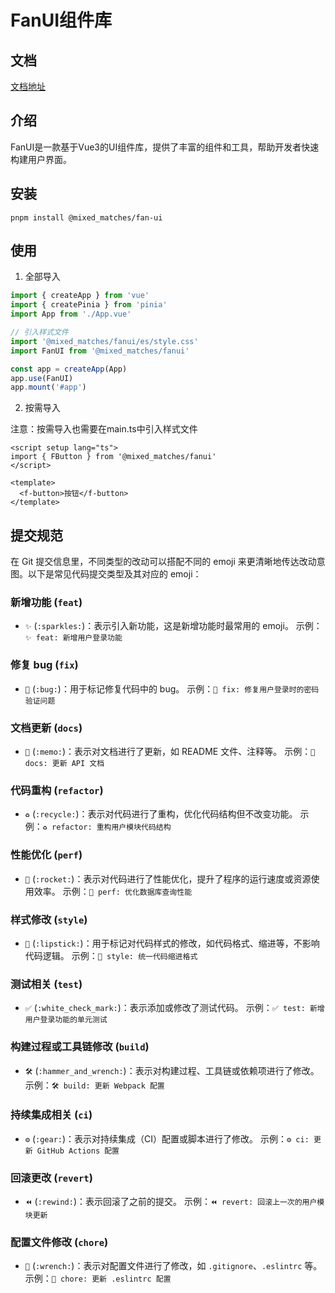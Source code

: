 # FanUI组件库

## 文档

[文档地址](https://mixdmatches.github.io/FanUI/)

## 介绍

FanUI是一款基于Vue3的UI组件库，提供了丰富的组件和工具，帮助开发者快速构建用户界面。

## 安装

`pnpm install @mixed_matches/fan-ui`

## 使用

1. 全部导入

```typescript
import { createApp } from 'vue'
import { createPinia } from 'pinia'
import App from './App.vue'

// 引入样式文件
import '@mixed_matches/fanui/es/style.css'
import FanUI from '@mixed_matches/fanui'

const app = createApp(App)
app.use(FanUI)
app.mount('#app')
```

2. 按需导入

注意：按需导入也需要在main.ts中引入样式文件

```vue
<script setup lang="ts">
import { FButton } from '@mixed_matches/fanui'
</script>

<template>
  <f-button>按钮</f-button>
</template>
```

## 提交规范

在 Git 提交信息里，不同类型的改动可以搭配不同的 emoji 来更清晰地传达改动意图。以下是常见代码提交类型及其对应的 emoji：

### 新增功能 (`feat`)

- `✨` (`:sparkles:`)：表示引入新功能，这是新增功能时最常用的 emoji。
  示例：`✨ feat: 新增用户登录功能`

### 修复 bug (`fix`)

- `🐛` (`:bug:`)：用于标记修复代码中的 bug。
  示例：`🐛 fix: 修复用户登录时的密码验证问题`

### 文档更新 (`docs`)

- `📝` (`:memo:`)：表示对文档进行了更新，如 README 文件、注释等。
  示例：`📝 docs: 更新 API 文档`

### 代码重构 (`refactor`)

- `♻️` (`:recycle:`)：表示对代码进行了重构，优化代码结构但不改变功能。
  示例：`♻️ refactor: 重构用户模块代码结构`

### 性能优化 (`perf`)

- `🚀` (`:rocket:`)：表示对代码进行了性能优化，提升了程序的运行速度或资源使用效率。
  示例：`🚀 perf: 优化数据库查询性能`

### 样式修改 (`style`)

- `💄` (`:lipstick:`)：用于标记对代码样式的修改，如代码格式、缩进等，不影响代码逻辑。
  示例：`💄 style: 统一代码缩进格式`

### 测试相关 (`test`)

- `✅` (`:white_check_mark:`)：表示添加或修改了测试代码。
  示例：`✅ test: 新增用户登录功能的单元测试`

### 构建过程或工具链修改 (`build`)

- `🛠️` (`:hammer_and_wrench:`)：表示对构建过程、工具链或依赖项进行了修改。
  示例：`🛠️ build: 更新 Webpack 配置`

### 持续集成相关 (`ci`)

- `⚙️` (`:gear:`)：表示对持续集成（CI）配置或脚本进行了修改。
  示例：`⚙️ ci: 更新 GitHub Actions 配置`

### 回滚更改 (`revert`)

- `⏪` (`:rewind:`)：表示回滚了之前的提交。
  示例：`⏪ revert: 回滚上一次的用户模块更新`

### 配置文件修改 (`chore`)

- `🔧` (`:wrench:`)：表示对配置文件进行了修改，如 `.gitignore`、`.eslintrc` 等。
  示例：`🔧 chore: 更新 .eslintrc 配置`
